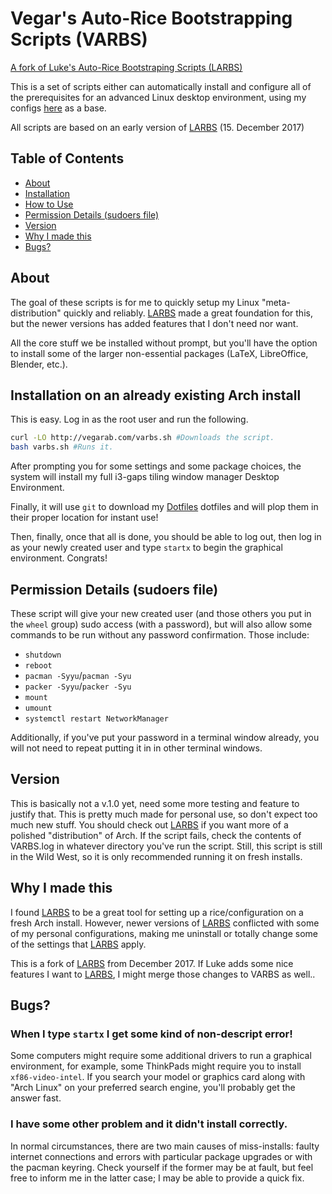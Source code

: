 # Vegar's Auto-Rice Bootstrapping Scripts (VARBS)
[A fork of Luke's Auto-Rice Bootstraping Scripts (LARBS)](http://larbs.xyz)

This is a set of scripts either can automatically
install and configure all of the prerequisites for an advanced Linux desktop
environment, using my configs [here](https://github.com/vegarab/dotfiles)
as a base.

All scripts are based on an early version of [LARBS](#larbs) (15. December
2017)


## Table of Contents

 - [About](#about)
 - [Installation](#installation)
 - [How to Use](#how-to-use)
 - [Permission Details (sudoers file)](#permission-details-sudoers-file)
 - [Version](#version)
 - [Why I made this](#why-i-made-this)
 - [Bugs?](#bugs)


## About

The goal of these scripts is for me to quickly setup my Linux
"meta-distribution" quickly and reliably. [LARBS](http://larbs.xyz) made a great foundation for
this, but the newer versions has added features that I don't need nor want. 

All the core stuff we be installed without prompt, but you'll have the option
to install some of the larger non-essential packages (LaTeX, LibreOffice,
Blender, etc.).


## Installation on an already existing Arch install

This is easy. Log in as the root user and run the following.

```sh
curl -LO http://vegarab.com/varbs.sh #Downloads the script.
bash varbs.sh #Runs it.
```

After prompting you for some settings and some package choices, the system will
install my full i3-gaps tiling window manager Desktop Environment.

Finally, it will use `git` to download my
[Dotfiles](https://github.com/vegarab/dotfiles)
dotfiles and will plop them in their proper location for instant use!

Then, finally, once that all is done, you should be able to log out, then log in
as your newly created user and type `startx` to begin the graphical environment.
Congrats!


## Permission Details (sudoers file)

These script will give your new created user (and those others you put in the
`wheel` group) sudo access (with a password), but will also allow some commands
to be run without any password confirmation. Those include:

+ `shutdown`
+ `reboot`
+ `pacman -Syyu`/`pacman -Syu`
+ `packer -Syyu`/`packer -Syu`
+ `mount`
+ `umount`
+ `systemctl restart NetworkManager`

Additionally, if you've put your password in a terminal window already, you will
not need to repeat putting it in in other terminal windows.


## Version

This is basically not a v.1.0 yet, need some more testing and feature to
justify that. This is pretty much made for personal use, so don't expect too
much new stuff. You should check out [LARBS](http://larbs.xyz) if you want more
of a polished "distribution" of Arch. If the script fails, check the 
contents of VARBS.log in whatever directory you've run the script. Still, this 
script is still in the Wild West, so it is only recommended running it on fresh installs.


## Why I made this

I found [LARBS](http://larbs.xyz) to be a great tool for setting up a
rice/configuration on a fresh Arch install. However, newer versions of 
[LARBS](http://larbs.xyz) conflicted with some of my personal configurations,
making me uninstall or totally change some of the settings that [LARBS](http://larbs.xyz) apply. 

This is a fork of [LARBS](http://larbs.xyz) from December 2017. If Luke adds
some nice features I want to [LARBS](http://larbs.xyz), I might merge those
changes to VARBS as well.. 

## Bugs?

### When I type `startx` I get some kind of non-descript error!

Some computers might require some additional drivers to run a graphical
environment, for example, some ThinkPads might require you to install
`xf86-video-intel`. If you search your model or graphics card along with "Arch
Linux" on your preferred search engine, you'll probably get the answer fast.

### I have some other problem and it didn't install correctly.

In normal circumstances, there are two main causes of miss-installs: faulty
internet connections and errors with particular package upgrades or with the
pacman keyring. Check yourself if the former may be at fault, but feel free to
inform me in the latter case; I may be able to provide a quick fix.

